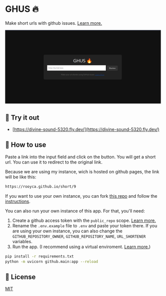 # GHUS 🔥

Make short urls with github issues. [Learn more.](https://github.com/rooyca/short)

![GSHU](ghus_ex.png)

## 🧪 Try it out

- [https://divine-sound-5320.fly.dev/](https://divine-sound-5320.fly.dev/)

## 🚀 How to use

Paste a link into the input field and click on the button. You will get a short url. You can use it to redirect to the original link.

Because we are using my instance, wich is hosted on github pages, the link will be like this:

```bash
https://rooyca.github.io/short/9
```

If you want to use your own instance, you can fork [this repo](https://github.com/rooyca/short) and follow the [instructions](https://github.com/Rooyca/short/blob/main/README.md#-this-is-so-cool-how-can-i-use-this-with-my-own-domain).

You can also run your own instance of this app. For that, you'll need:

1. Create a github access token with the `public_repo` scope. [Learn more.](https://docs.github.com/en/authentication/keeping-your-account-and-data-secure/managing-your-personal-access-tokens#creating-a-personal-access-token-classic)
2. Rename the `.env.example` file to `.env` and paste your token there. If you are using your own instance, you can also change the `GITHUB_REPOSITORY_OWNER`, `GITHUB_REPOSITORY_NAME`, `URL_SHORTENER` variables.
3. Run the app. (I recommend using a virtual enviroment. [Learn more.](https://docs.python.org/3/tutorial/venv.html))

```bash
pip install -r requirements.txt
python -m uvicorn github.main:app --reload
```

## 📝 License

[MIT](LICENCE)
